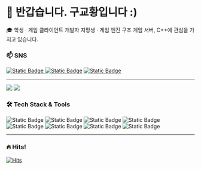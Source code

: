 <!--
**username/username** is a ✨ special ✨ repository because its README.md appears on your GitHub profile.
-->

<div align="left">
  <h1>👋 반갑습니다. 구교황입니다 :)</h1>
  <p>🎓 학생 · 게임 클라이언트 개발자 지망생 · 게임 엔진 구조 게임 서버, C++에 관심을 가지고 있습니다.</p>
</div>

<div align="left">
  <h3> 📫 SNS </h3>
  <p>
    <a href="mailto:ryghkd507@naver.com"><img alt="Static Badge" src="https://img.shields.io/badge/Email-03C75A?style=for-the-badge&logo=Naver&logoColor=white">
  </a>
    <a href="https://www.instagram.com/_9.ky0_/"><img alt="Static Badge" src="https://img.shields.io/badge/Instagram-FF0069?style=for-the-badge&logo=Instagram&logoColor=white"></a>
    <a href="https://9ky0.tistory.com"><img alt="Static Badge" src="https://img.shields.io/badge/Tistory-black?style=for-the-badge&logo=Tistory&logoColor=white">
  </a>
  </p>
</div>

---

<p align="left">
  <img src="https://github-readme-stats.vercel.app/api?username=9kyo-hwang&show_icons=true&theme=radical"/>
  <a href="https://solved.ac/ryghkd507"><img src="http://mazassumnida.wtf/api/v2/generate_badge?boj=ryghkd507"></a>
</p>

### 🛠 Tech Stack & Tools
<p align="left">
  <!-- 언어 -->
  <img alt="Static Badge" src="https://img.shields.io/badge/C%2B%2B-00599C?style=for-the-badge&logo=C%2B%2B&logoColor=white">
  <img alt="Static Badge" src="https://img.shields.io/badge/C%23-9179E4?style=for-the-badge&logo=C%23&logoColor=white">
  <img alt="Static Badge" src="https://img.shields.io/badge/Python-3776AB?style=for-the-badge&logo=Python&logoColor=white">

  <!-- Engine -->
  <img alt="Static Badge" src="https://img.shields.io/badge/Unreal%20Engine-0E1128?style=for-the-badge&logo=Unreal%20Engine&logoColor=white">
  <img alt="Static Badge" src="https://img.shields.io/badge/Unity-black?style=for-the-badge&logo=Unity&logoColor=white">

  <!-- Graphics API -->
  <img alt="Static Badge" src="https://img.shields.io/badge/DirectX-107C10?style=for-the-badge">

  <!-- VCS -->
  <img alt="Static Badge" src="https://img.shields.io/badge/Git-F05032?style=for-the-badge&logo=Git&logoColor=white">

  <!-- Tools -->
  <img alt="Static Badge" src="https://img.shields.io/badge/Visual%20Studio-D59DFF?style=for-the-badge">
  
</p>

---

### 🔥 Hits!
<a href="https://github.com/9kyo-hwang"><img src="https://myhits.vercel.app/api/hit/https%3A%2F%2Fgithub.com%2F9kyo-hwang?color=blue&label=Hits&size=medium" alt="Hits" /></a>
